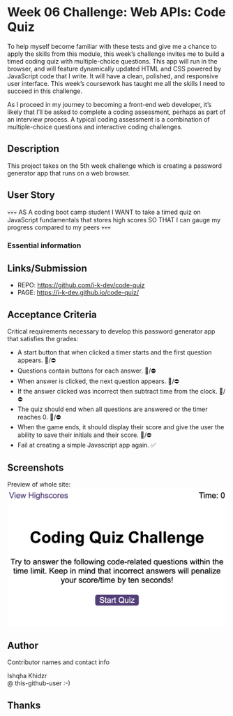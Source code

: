 # Week 06 Challenge: Web APIs: Code Quiz

To help myself become familiar with these tests and give me a chance to apply the skills from this module, this week’s challenge invites me to build a timed coding quiz with multiple-choice questions. This app will run in the browser, and will feature dynamically updated HTML and CSS powered by JavaScript code that I write. It will have a clean, polished, and responsive user interface. This week’s coursework has taught me all the skills I need to succeed in this challenge.

As I proceed in my journey to becoming a front-end web developer, it’s likely that I’ll be asked to complete a coding assessment, perhaps as part of an interview process. A typical coding assessment is a combination of multiple-choice questions and interactive coding challenges. 

## Description

This project takes on the 5th week challenge which is creating a password generator app that runs on a web browser.

## User Story

💀💀💀
AS A coding boot camp student
I WANT to take a timed quiz on JavaScript fundamentals that stores high scores
SO THAT I can gauge my progress compared to my peers
💀💀💀


### Essential information

## Links/Submission

* REPO: https://github.com/i-k-dev/code-quiz
* PAGE: https://i-k-dev.github.io/code-quiz/

## Acceptance Criteria

Critical requirements necessary to develop this password generator app that satisfies the grades:

* A start button that when clicked a timer starts and the first question appears. 🧐/⛔️
 * Questions contain buttons for each answer. 🧐/⛔️
* When answer is clicked, the next question appears. 🧐/⛔️
* If the answer clicked was incorrect then subtract time from the clock. 🧐/⛔️
* The quiz should end when all questions are answered or the timer reaches 0. 🧐/⛔️
* When the game ends, it should display their score and give the user the ability to save their initials and their score. 🧐/⛔️
* Fail at creating a simple Javascript app again. ✅

## Screenshots

Preview of whole site:
![alt text](./assets/img/readme-screenshot.png)

## Author

Contributor names and contact info

Ishqha Khidzr  
@ this-github-user :-)

## Thanks